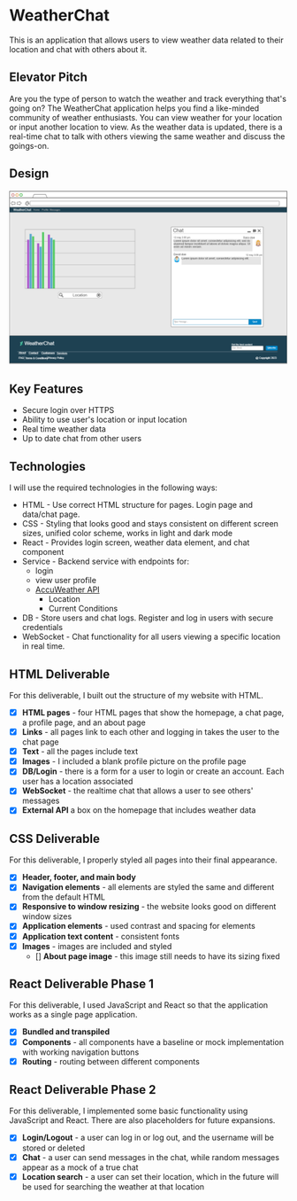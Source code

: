 # WeatherChat

This is an application that allows users to view weather data related to their location and chat with others about it.

## Elevator Pitch

Are you the type of person to watch the weather and track everything that's going on? The WeatherChat application
helps you find a like-minded community of weather enthusiasts. You can view weather for your location or input another
location to view. As the weather data is updated, there is a real-time chat to talk with others viewing the same weather
and discuss the goings-on.

## Design

![Mockup design](mockup.png)

## Key Features

- Secure login over HTTPS
- Ability to use user's location or input location
- Real time weather data
- Up to date chat from other users

## Technologies

I will use the required technologies in the following ways:

- HTML - Use correct HTML structure for pages. Login page and data/chat page.
- CSS - Styling that looks good and stays consistent on different screen sizes,
 unified color scheme, works in light and dark mode
- React - Provides login screen, weather data element, and chat component
- Service - Backend service with endpoints for:
  - login
  - view user profile
  - [AccuWeather API](https://developer.accuweather.com/apis)
    - Location
    - Current Conditions
- DB - Store users and chat logs. Register and log in users with secure credentials
- WebSocket - Chat functionality for all users viewing a specific location in real time.

## HTML Deliverable

For this deliverable, I built out the structure of my website with HTML.

- [x] **HTML pages** - four HTML pages that show the homepage, a chat page, a profile page, and an about page
- [x] **Links** - all pages link to each other and logging in takes the user to the chat page
- [x] **Text** - all the pages include text
- [x] **Images** - I included a blank profile picture on the profile page
- [x] **DB/Login** - there is a form for a user to login or create an account. Each user has a location associated
- [x] **WebSocket** - the realtime chat that allows a user to see others' messages
- [x] **External API** a box on the homepage that includes weather data

## CSS Deliverable

For this deliverable, I properly styled all pages into their final appearance.

- [x] **Header, footer, and main body**
- [x] **Navigation elements** - all elements are styled the same and different from the default HTML
- [x] **Responsive to window resizing** - the website looks good on different window sizes
- [x] **Application elements** - used contrast and spacing for elements
- [x] **Application text content** - consistent fonts
- [x] **Images** - images are included and styled
  - [] **About page image** - this image still needs to have its sizing fixed

## React Deliverable Phase 1

For this deliverable, I used JavaScript and React so that the application works as a single page application.

- [x] **Bundled and transpiled**
- [x] **Components** - all components have a baseline or mock implementation with working navigation buttons
- [x] **Routing** - routing between different components

## React Deliverable Phase 2

For this deliverable, I implemented some basic functionality using JavaScript and React. There are also placeholders for future expansions.

- [x] **Login/Logout** - a user can log in or log out, and the username will be stored or deleted
- [x] **Chat** - a user can send messages in the chat, while random messages appear as a mock of a true chat
- [x] **Location search** - a user can set their location, which in the future will be used for searching the weather at that location

